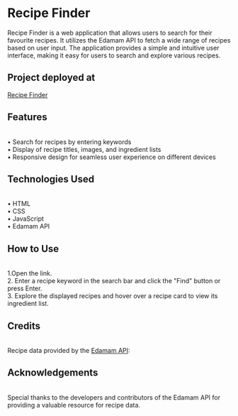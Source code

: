 # Recipe Finder 
Recipe Finder is a web application that allows users to search for their favourite recipes. It utilizes the Edamam API to fetch a wide range of recipes based on user input. The application provides a simple and intuitive user interface, making it easy for users to search and explore various recipes.
## Project deployed at
<a href="https://gaurav-8178.github.io/RecipeFinder.github.io/">Recipe Finder</a>
## Features
<br>•	Search for recipes by entering keywords
<br>•	Display of recipe titles, images, and ingredient lists
<br>•	Responsive design for seamless user experience on different devices
## Technologies Used
<br>•	HTML
<br>•	CSS
<br>•	JavaScript
<br>•	Edamam API
## How to Use
<br>1.Open the link. 
<br>2. Enter a recipe keyword in the search bar and click the "Find" button or press Enter.
<br>3. Explore the displayed recipes and hover over a recipe card to view its ingredient list.
## Credits
<br>Recipe data provided by the [Edamam API](https://www.edamam.com/): 
## Acknowledgements
<br>Special thanks to the developers and contributors of the Edamam API for providing a valuable resource for recipe data.

